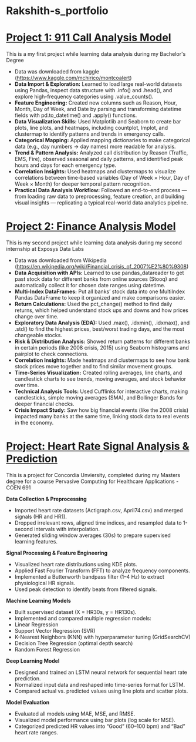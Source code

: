 # Rakshith-s_portfolio

# [ Project 1: 911 Call Analysis Model ](https://rakshith2712.github.io/rakshith-s_portfolio/911_call_analysis_model)
This is a my first project while learning data analysis during my Bachelor's Degree

* Data was downloaded from kaggle (https://www.kaggle.com/mchirico/montcoalert)
* **Data Import & Exploration:** Learned to load large real-world datasets using Pandas, inspect data structure with .info() and .head(), and explore high-frequency categories using .value_counts().
* **Feature Engineering:** Created new columns such as Reason, Hour, Month, Day of Week, and Date by parsing and transforming datetime fields with pd.to_datetime() and .apply() functions.
* **Data Visualization Skills:** Used Matplotlib and Seaborn to create bar plots, line plots, and heatmaps, including countplot, lmplot, and clustermap to identify patterns and trends in emergency calls.
* **Categorical Mapping:** Applied mapping dictionaries to make categorical data (e.g., day numbers → day names) more readable for analysis.
* **Trend & Pattern Analysis:** Analyzed call distribution by Reason (Traffic, EMS, Fire), observed seasonal and daily patterns, and identified peak hours and days for each emergency type.
* **Correlation Insights:** Used heatmaps and clustermaps to visualize correlations between time-based variables (Day of Week × Hour, Day of Week × Month) for deeper temporal pattern recognition.
* **Practical Data Analysis Workflow:** Followed an end-to-end process — from loading raw data to preprocessing, feature creation, and building visual insights — replicating a typical real-world data analytics pipeline.

# [ Project 2: Finance Analysis Model ](https://rakshith2712.github.io/rakshith-s_portfolio/finance__analysis_model)
This is my second project while learning data analysis during my second internship at Exposys Data Labs

* Data was downloaded from Wikipedia (https://en.wikipedia.org/wiki/Financial_crisis_of_2007%E2%80%9308)
* **Data Acquisition with APIs:** Learned to use pandas_datareader to get past stock data for different banks from online sources (Stooq) and automatically collect it for chosen date ranges using datetime.
* **Multi-Index DataFrames:** Put all banks’ stock data into one MultiIndex Pandas DataFrame to keep it organized and make comparisons easier.
* **Return Calculations:** Used the pct_change() method to find daily returns, which helped understand stock ups and downs and how prices change over time.
* **Exploratory Data Analysis (EDA):** Used .max(), .idxmin(), .idxmax(), and .std() to find the highest prices, best/worst trading days, and the most changeable stocks.
* **Risk & Distribution Analysis:** Showed return patterns for different banks in certain periods (like 2008 crisis, 2015) using Seaborn histograms and pairplot to check connections.
* **Correlation Insights:** Made heatmaps and clustermaps to see how bank stock prices move together and to find similar movement groups.
* **Time-Series Visualization:** Created rolling averages, line charts, and candlestick charts to see trends, moving averages, and stock behavior over time.
* **Technical Analysis Tools:** Used Cufflinks for interactive charts, making candlesticks, simple moving averages (SMA), and Bollinger Bands for deeper financial checks.
* **Crisis Impact Study:** Saw how big financial events (like the 2008 crisis) impacted many banks at the same time, linking stock data to real events in the economy.

# [ Project: Heart Rate Signal Analysis & Prediction](https://rakshith2712.github.io/rakshith-s_portfolio/heart__rate_signal_analysis_and_prediction)
This is a project for Concordia Unviersity, completed during my Masters degree for a course Pervasive Computing for Healthcare Applications - COEN 691

**Data Collection & Preprocessing**
* Imported heart rate datasets (Actigraph.csv, April74.csv) and merged signals (HR and HR1).
* Dropped irrelevant rows, aligned time indices, and resampled data to 1-second intervals with interpolation.
* Generated sliding window averages (30s) to prepare supervised learning features.

**Signal Processing & Feature Engineering**
* Visualized heart rate distributions using KDE plots.
* Applied Fast Fourier Transform (FFT) to analyze frequency components.
* Implemented a Butterworth bandpass filter (1–4 Hz) to extract physiological HR signals.
* Used peak detection to identify beats from filtered signals.

**Machine Learning Models**

* Built supervised dataset (X = HR30s, y = HR130s).
* Implemented and compared multiple regression models:
* Linear Regression
* Support Vector Regression (SVR)
* K-Nearest Neighbors (KNN) with hyperparameter tuning (GridSearchCV)
* Decision Tree Regression (optimal depth search)
* Random Forest Regression

**Deep Learning Model**
* Designed and trained an LSTM neural network for sequential heart rate prediction.
* Normalized input data and reshaped into time-series format for LSTM.
* Compared actual vs. predicted values using line plots and scatter plots.

**Model Evaluation**
* Evaluated all models using MAE, MSE, and RMSE.
* Visualized model performance using bar plots (log scale for MSE).
* Categorized predicted HR values into “Good” (60–100 bpm) and “Bad” heart rate ranges.
